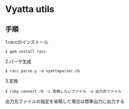 Vyatta utils
============


手順
---

1.raccのインストール
  
    $ gem install racc

2.パーサ生成

    $ racc parse.y -o vyattaparser.rb

3.変換

    $ ruby convert.rb -i 変換したいファイル -o 出力先ファイル

出力先ファイルの指定を省略した場合は標準出力に出力する
